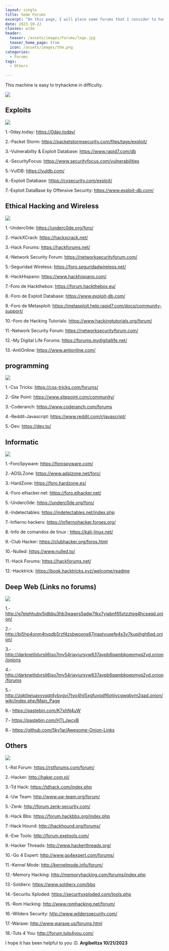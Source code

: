 ```yaml
---
layout: single
title: Some Forums 
excerpt: "On this page, I will place some forums that I consider to have good information on various topics, all focused on computer science. These are in different languages, some in English, others in Spanish, and others in different languages."
date: 2023-10-22
classes: wide
header:
  teaser: /assets/images/Forums/logo.jpg
  teaser_home_page: true
  icon: /assets/images/thm.png
categories:
  - Forums
tags:
  - Others
  
---
```


This machine is easy to tryhackme in difficulty.

![](/assets/images/Forums/logo2.jpg)

## Exploits

![](/assets/images/Forums/F-2.jpeg) 

1.-0day.today: https://0day.today/

2.-Packet Storm: https://packetstormsecurity.com/files/tags/exploit/

3.-Vulnerability & Exploit Database: https://www.rapid7.com/db

4.-SecurityFocus: https://www.securityfocus.com/vulnerabilities

5.-VulDB: https://vuldb.com/

6.-Exploit Database: https://cxsecurity.com/exploit/

7.-Exploit DataBase by Offensive Security: https://www.exploit-db.com/

## Ethical Hacking and Wireless

![](/assets/images/Forums/F-1.png) 

1.-Underc0de: https://underc0de.org/foro/

2.-HackXCrack: https://hackxcrack.net/

3.-Hack Forums: https://hackforums.net/

4.-Network Security Forum: https://networksecurityforum.com/

5.-Seguridad Wireless: https://foro.seguridadwireless.net/

6.-HackHispano: https://www.hackhispano.com/

7.-Foro de Hackthebox: https://forum.hackthebox.eu/

8.-Foro de Exploit Database: https://www.exploit-db.com/

9.-Foro de Metasploit: https://metasploit.help.rapid7.com/docs/community-support/

10.-Foro de Hacking Tutorials: https://www.hackingtutorials.org/forum/

11.-Network Security Forum: https://networksecurityforum.com/

12.-My Digital Life Forums: https://forums.mydigitallife.net/

13.-AntiOnline: https://www.antionline.com/

## programming

![](/assets/images/Forums/F-3.jpg) 

1.-Css Tricks: https://css-tricks.com/forums/

2.-Site Point: https://www.sitepoint.com/community/

3.-Coderanch: https://www.coderanch.com/forums

4.-Reddit-Javascript: https://www.reddit.com/r/javascript/

5.-Dev: https://dev.to/


## Informatic

![](/assets/images/Forums/F-6.jpg) 

1.-ForoSpyware: https://forospyware.com/

2.-ADSLZone: https://www.adslzone.net/foro/

3.-HardZone: https://foro.hardzone.es/

4.-Foro elhacker.net: https://foro.elhacker.net/

5.-Underc0de: https://underc0de.org/foro/

6.-Indetectables: https://indetectables.net/index.php

7.-Infierno hackers: https://infiernohacker.foroes.org/

8.-Info de comandos de linux : https://kali-linux.net/

9.-Club Hacker:  https://clubhacker.org/foros.html

10.-Nulled: https://www.nulled.to/

11.-Hack Forums: https://hackforums.net/

12.-Hacktrick: https://book.hacktricks.xyz/welcome/readme

## Deep Web (Links no forums)

![](/assets/images/Forums/F-5.jpg) 

1.- http://g7ejphhubv5idbbu3hb3wawrs5adw7tkx7yjabnf65xtzztgg4hcsqqd.onion/

2.- http://bj5hp4onm4tvpdb5rzf4zsbwoons67jnastvuxefe4s3v7kupjhgh6qd.onion/

3.- http://darknetlidvrsli6iso7my54rjayjursyw637aypb6qambkoepmyq2yd.onion/onions

4.- http://darknetlidvrsli6iso7my54rjayjursyw637aypb6qambkoepmyq2yd.onion/forums

5.- http://zqktlwiuavvvqqt4ybvgvi7tyo4hjl5xgfuvpdf6otjiycgwqbym2qad.onion/wiki/index.php/Main_Page

6.- https://pastebin.com/K7xhN4uW

7.- https://pastebin.com/HTLJwcvB

8.- https://github.com/5ky1ar/Awesome-Onion-Links


## Others

![](/assets/images/Forums/F-5.jpeg) 

1.-Rst Forum: https://rstforums.com/forum/

2.-Hacker: http://haker.com.pl/

3.-Td Hack: https://tdhack.com/index.php

4.-Uw Team: http://www.uw-team.org/forum/

5.-Zenk: http://forum.zenk-security.com/

6.-Hack Bbs: https://forum.hackbbs.org/index.php

7.-Hack Hound: http://hackhound.org/forums/

8.-Exe Tools: http://forum.exetools.com/

9.-Hacker Threads: http://www.hackerthreads.org/

10.-Go 4 Expert: http://www.go4expert.com/forums/

11.-Kernel Mode: http://kernelmode.info/forum/

12.-Memory Hacking: http://memoryhacking.com/forums/index.php

13.-Soldierx: https://www.soldierx.com/bbs

14.-Securitu Xploded: https://securityxploded.com/tools.php

15.-Rom Hacking: http://www.romhacking.net/forum/

16.-Wilders Security: http://www.wilderssecurity.com/

17.-Waraxe: http://www.waraxe.us/forums.html

18.-Tuts 4 You: http://forum.tuts4you.com/




I hope it has been helpful to you :D. **Argibeltza 10/21/2023**
